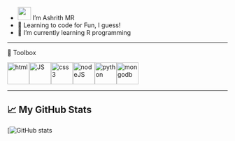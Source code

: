 - <img src="https://raw.githubusercontent.com/MartinHeinz/MartinHeinz/master/wave.gif" width=30px> I’m Ashrith MR
- 👀 Learning to code for Fun, I guess!
- 🌱 I’m currently learning R programming

---
🧰 Toolbox

<img src="https://cdn.worldvectorlogo.com/logos/html-1.svg" alt="html" height="50" width="50"/><img src="https://cdn.worldvectorlogo.com/logos/javascript-1.svg" alt="JS" height="50" width="50"/><img src="https://cdn.worldvectorlogo.com/logos/css-3.svg" alt="css3" height="50" width="50"/><img src="https://cdn.worldvectorlogo.com/logos/nodejs-icon.svg" alt="nodeJS" height="50" width="50"/><img src="https://cdn.worldvectorlogo.com/logos/python-5.svg" alt="python" height="50" width="50"/><img src="https://cdn.worldvectorlogo.com/logos/mongodb-icon-1.svg" alt="mongodb" height="50" width="50"/>

---
## &#x1f4c8; My GitHub Stats

[![GitHub stats](https://github-readme-stats.vercel.app/api?username=ashhh-01&theme=blue-green&count_private=true&hide=stars,contribs,prs,issues)




<!---
ashhh-01/ashhh-01 is a ✨ special ✨ repository because its `README.md` (this file) appears on your GitHub profile.
You can click the Preview link to take a look at your changes.
--->
